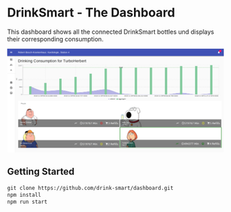 # DrinkSmart - The Dashboard

This dashboard shows all the connected DrinkSmart bottles und displays their corresponding consumption.

<p align="center">
  <img src="public/screenshot.png" width="900">
</p>

## Getting Started

```
git clone https://github.com/drink-smart/dashboard.git
npm install
npm run start
```

